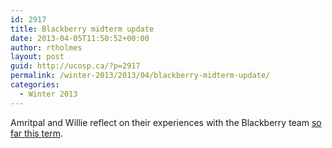 ```yaml
---
id: 2917
title: Blackberry midterm update
date: 2013-04-05T11:50:52+00:00
author: rtholmes
layout: post
guid: http://ucosp.ca/?p=2917
permalink: /winter-2013/2013/04/blackberry-midterm-update/
categories:
  - Winter 2013
---
```

Amritpal and Willie reflect on their experiences with the Blackberry team [so far this term](http://devblog.blackberry.com/2013/04/ucosp-undergraduate-capstone-open-source-projects-2013-midterm-update/).